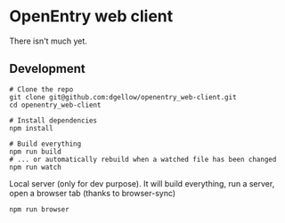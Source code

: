 # OpenEntry web client

There isn't much yet.

## Development

```
# Clone the repo
git clone git@github.com:dgellow/openentry_web-client.git
cd openentry_web-client

# Install dependencies
npm install

# Build everything
npm run build
# ... or automatically rebuild when a watched file has been changed
npm run watch
```

Local server (only for dev purpose). It will build everything, run a server, open a browser tab (thanks to browser-sync)

```
npm run browser
```
